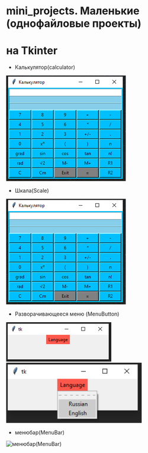 # mini_projects. Маленькие (однофайловые проекты)
# на Tkinter
- Калькулятор(calculator)

![Калькулятор(calculator)](https://github.com/Pauelbel/mini_projects/blob/master/Calculator_tk/preview_calc.PNG "Калькулятор(calculator)")

- Шкала(Scale)

![Калькулятор(calculator)](https://github.com/Pauelbel/mini_projects/blob/master/Calculator_tk/preview_calc.PNG "Калькулятор(calculator)")

- Разворачивающееся меню (MenuButton)

![Разворачивающееся меню (MenuButton)](https://github.com/Pauelbel/mini_projects/blob/master/MenuButton_tk/preview_MenuButton.PNG "Разворачивающееся меню (MenuButton)")
![Разворачивающееся меню (MenuButton)](https://github.com/Pauelbel/mini_projects/blob/master/MenuButton_tk/preview_MenuButton_1.PNG "Разворачивающееся меню (MenuButton)")

- менюбар(MenuBar)

![менюбар(MenuBar)](https://github.com/Pauelbel/mini_projects/blob/master/Menubar_tk/menubar.PNG"менюбар(MenuBar)")
